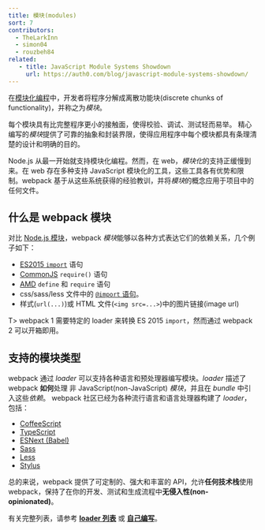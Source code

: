 ```yaml
---
title: 模块(modules)
sort: 7
contributors:
  - TheLarkInn
  - simon04
  - rouzbeh84
related:
   - title: JavaScript Module Systems Showdown
     url: https://auth0.com/blog/javascript-module-systems-showdown/
---
```


在[模块化编程](https://en.wikipedia.org/wiki/Modular_programming)中，开发者将程序分解成离散功能块(discrete chunks of functionality)，并称之为*模块*。

每个模块具有比完整程序更小的接触面，使得校验、调试、测试轻而易举。
精心编写的*模块*提供了可靠的抽象和封装界限，使得应用程序中每个模块都具有条理清楚的设计和明确的目的。

Node.js 从最一开始就支持模块化编程。然而，在 web，*模块化*的支持正缓慢到来。在 web 存在多种支持 JavaScript 模块化的工具，这些工具各有优势和限制。webpack 基于从这些系统获得的经验教训，并将*模块*的概念应用于项目中的任何文件。

## 什么是 webpack 模块

对比 [Node.js 模块](https://nodejs.org/api/modules.html)，webpack *模块*能够以各种方式表达它们的依赖关系，几个例子如下：

* [ES2015 `import`](https://developer.mozilla.org/en-US/docs/Web/JavaScript/Reference/Statements/import) 语句
* [CommonJS](http://www.commonjs.org/specs/modules/1.0/) `require()` 语句
* [AMD](https://github.com/amdjs/amdjs-api/blob/master/AMD.md) `define` 和 `require` 语句
* css/sass/less 文件中的 [`@import` 语句](https://developer.mozilla.org/en-US/docs/Web/CSS/@import)。
* 样式(`url(...)`)或 HTML 文件(`<img src=...>`)中的图片链接(image url)

T> webpack 1 需要特定的 loader 来转换 ES 2015 `import`，然而通过 webpack 2 可以开箱即用。

## 支持的模块类型

webpack 通过 _loader_ 可以支持各种语言和预处理器编写模块。_loader_ 描述了 webpack **如何**处理 非 JavaScript(non-JavaScript) _模块_，并且在 _bundle_ 中引入这些*依赖*。
webpack 社区已经为各种流行语言和语言处理器构建了 _loader_，包括：

* [CoffeeScript](https://coffeescript.org)
* [TypeScript](https://www.typescriptlang.org)
* [ESNext (Babel)](https://babeljs.io)
* [Sass](http://sass-lang.com)
* [Less](http://lesscss.org)
* [Stylus](http://stylus-lang.com)

总的来说，webpack 提供了可定制的、强大和丰富的 API，允许**任何技术栈**使用 webpack，保持了在你的开发、测试和生成流程中**无侵入性(non-opinionated)**。

有关完整列表，请参考 [**loader 列表**](/loaders) 或 [**自己编写**](/api/loaders)。
